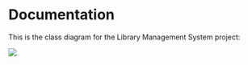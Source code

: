 # Documentation

This is the class diagram for the Library Management System project:

![](UMLLibrarySystem.PNG)
